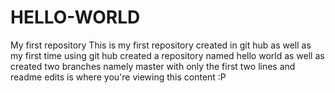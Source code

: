 # HELLO-WORLD
My first repository
This is my first repository created in git hub as well as my first time using git hub created a repository named hello world as well as created two branches namely master  with only the first two lines and readme edits is where you're viewing this content :P
